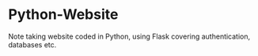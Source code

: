 # Python-Website
Note taking website coded in Python, using Flask covering authentication, databases etc.
